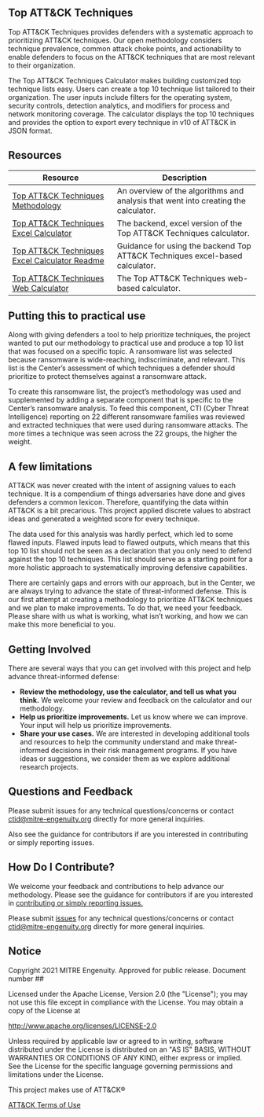 <h2>Top ATT&CK Techniques</h2>
Top ATT&CK Techniques provides defenders with a systematic approach to prioritizing ATT&CK techniques. Our open methodology considers technique prevalence, common attack choke points, and actionability to enable defenders to focus on the ATT&CK techniques that are most relevant to their organization.  


The Top ATT&CK Techniques Calculator makes building customized top technique lists easy. Users can create a top 10 technique list tailored to their organization. The user inputs include filters for the operating system, security controls, detection analytics, and modifiers for process and network monitoring coverage. The calculator displays the top 10 techniques and provides the option to export every technique in v10 of ATT&CK in JSON format.  

## Resources

| Resource | Description |
|----------|-------------|
| [Top ATT&CK Techniques Methodology](https://github.com/center-for-threat-informed-defense/top-attack-technique/blob/main/Methodology.md) | An overview of the algorithms and analysis that went into creating the calculator. |
| [Top ATT&CK Techniques Excel Calculator](https://github.com/center-for-threat-informed-defense/top-attack-technique/blob/main/TAT%20Backend.xlsx) | The backend, excel version of the Top ATT&CK Techniques calculator. |
| [Top ATT&CK Techniques Excel Calculator Readme](https://github.com/center-for-threat-informed-defense/top-attack-technique/blob/main/backend-calculator-readme.md) | Guidance for using the backend Top ATT&CK Techniques excel-based calculator. |
| [Top ATT&CK Techniques Web Calculator](https://top-attack-techniques.mitre-engenuity.org) | The Top ATT&CK Techniques web-based calculator. |

<h2>Putting this to practical use</h2>

Along with giving defenders a tool to help prioritize techniques, the project wanted to put our methodology to practical use and produce a top 10 list that was focused on a specific topic. A ransomware list was selected because ransomware is wide-reaching, indiscriminate, and relevant. This list is the Center’s assessment of which techniques a defender should prioritize to protect themselves against a ransomware attack.  

To create this ransomware list, the project’s methodology was used and supplemented by adding a separate component that is specific to the Center’s ransomware analysis. To feed this component, CTI (Cyber Threat Intelligence) reporting on 22 different ransomware families was reviewed and extracted techniques that were used during ransomware attacks. The more times a technique was seen across the 22 groups, the higher the weight. 

<h2>A few limitations</h2>

ATT&CK was never created with the intent of assigning values to each technique. It is a compendium of things adversaries have done and gives defenders a common lexicon. Therefore, quantifying the data within ATT&CK is a bit precarious. This project applied discrete values to abstract ideas and generated a weighted score for every technique.  

The data used for this analysis was hardly perfect, which led to some flawed inputs. Flawed inputs lead to flawed outputs, which means that this top 10 list should not be seen as a declaration that you only need to defend against the top 10 techniques. This list should serve as a starting point for a more holistic approach to systematically improving defensive capabilities.

There are certainly gaps and errors with our approach, but in the Center, we are always trying to advance the state of threat-informed defense. This is our first attempt at creating a methodology to prioritize ATT&CK techniques and we plan to make improvements. To do that, we need your feedback. Please share with us what is working, what isn’t working, and how we can make this more beneficial to you.  

## Getting Involved
There are several ways that you can get involved with this project and help advance threat-informed defense: 
- **Review the methodology, use the calculator, and tell us what you think.**  We welcome your review and feedback on the calculator and our methodology.
- **Help us prioritize improvements.** Let us know where we can improve. Your input will help us prioritize improvements.
- **Share your use cases.** We are interested in developing additional tools and resources to help the community understand and make threat-informed decisions in their risk management programs. If you have ideas or suggestions, we consider them as we explore additional research projects. 

## Questions and Feedback
Please submit issues for any technical questions/concerns or contact ctid@mitre-engenuity.org directly for more general inquiries.

Also see the guidance for contributors if are you interested in contributing or simply reporting issues.

## How Do I Contribute?
We welcome your feedback and contributions to help advance our methodology. Please see the guidance for
contributors if are you interested in [contributing or simply reporting issues.](/CONTRIBUTING.md)

Please submit [issues](https://github.com/center-for-threat-informed-defense/top-attack-technique/issues) for any
technical questions/concerns or contact ctid@mitre-engenuity.org directly for more general inquiries.

## Notice
Copyright 2021 MITRE Engenuity. Approved for public release. Document number ##

Licensed under the Apache License, Version 2.0 (the "License"); you may not use this file except in compliance with the License. You may obtain a copy of the License at

http://www.apache.org/licenses/LICENSE-2.0

Unless required by applicable law or agreed to in writing, software distributed under the License is distributed on an "AS IS" BASIS, WITHOUT WARRANTIES OR CONDITIONS OF ANY KIND, either express or implied. See the License for the specific language governing permissions and limitations under the License.

This project makes use of ATT&CK®

[ATT&CK Terms of Use](https://attack.mitre.org/resources/terms-of-use/)

